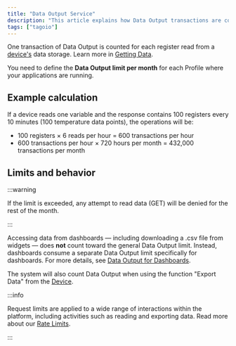 ```yaml
---
title: "Data Output Service"
description: "This article explains how Data Output transactions are counted in TagoIO, how to set monthly Data Output limits per Profile, and how different actions (including dashboard downloads and device exports) affect those limits."
tags: ["tagoio"]
---
```

One transaction of Data Output is counted for each register read from a [device's](/docs/tagoio/devices/) data storage. Learn more in [Getting Data](/docs/tagoio/api/getting-data).

You need to define the **Data Output limit per month** for each Profile where your applications are running.

## Example calculation

If a device reads one variable and the response contains 100 registers every 10 minutes (100 temperature data points), the operations will be:

- 100 registers × 6 reads per hour = 600 transactions per hour  
- 600 transactions per hour × 720 hours per month = 432,000 transactions per month

## Limits and behavior

:::warning

If the limit is exceeded, any attempt to read data (GET) will be denied for the rest of the month.

:::

Accessing data from dashboards — including downloading a .csv file from widgets — does **not** count toward the general Data Output limit. Instead, dashboards consume a separate Data Output limit specifically for dashboards. For more details, see [Data Output for Dashboards](/docs/tagoio/dashboards/data-output-for-dashboards).

The system will also count Data Output when using the function "Export Data" from the [Device](/docs/tagoio/devices/).

:::info

Request limits are applied to a wide range of interactions within the platform, including activities such as reading and exporting data. Read more about our [Rate Limits](/docs/tagoio/api/rate-limits-hard-limits).

:::